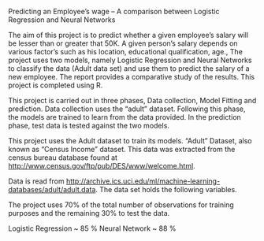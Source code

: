 Predicting an Employee’s wage – A comparison between Logistic Regression and Neural Networks

The aim of this project is to predict whether a given employee’s salary will be lesser than or greater
that 50K. A given person’s salary depends on various factor’s such as his location, educational
qualification, age., The project uses two models, namely Logistic Regression and Neural Networks
to classify the data (Adult data set) and use them to predict the salary of a new employee. The
report provides a comparative study of the results. This project is completed using R.

This project is carried out in three phases, Data collection, Model Fitting and prediction. Data
collection uses the “adult” dataset. Following this phase, the models are trained to learn from the
data provided. In the prediction phase, test data is tested against the two models.

This project uses the Adult dataset to train its models. “Adult” Dataset, also known as “Census
Income” dataset. This data was extracted from the census bureau database found at
http://www.census.gov/ftp/pub/DES/www/welcome.html.


Data is read from http://archive.ics.uci.edu/ml/machine-learning-databases/adult/adult.data. The
data set holds the following variables.

The project uses 70% of the total number of observations for training purposes and the remaining
30% to test the data.

Logistic Regression ~ 85 %
Neural Network ~ 88 %
